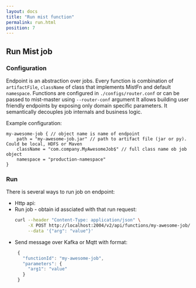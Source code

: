 ```yaml
---
layout: docs
title: "Run mist function"
permalink: run.html
position: 7
---
```

## Run Mist job

### Configuration

Endpoint is an abstraction over jobs.
Every function is combination of `artifactFile`, `className` of class that implements MistFn and default `namespace`.
Functions are configured in `./configs/router.conf` or can be passed to mist-master using `--router-conf` argument
It allows building user friendly endpoints by exposing only domain specific parameters. It semantically decouples job internals and business logic.

Example configuration:

```hocon
my-awesome-job { // object name is name of endpoint
    path = "my-awesome-job.jar" // path to artifact file (jar or py). Could be local, HDFS or Maven
    className = "com.company.MyAwesomeJob$" // full class name ob job object
    namespace = "production-namespace"
}
```

### Run

There is several ways to run job on endpoint:

- Http api:
- Run job - obtain id assciated with that run request:
  ```sh
  curl --header "Content-Type: application/json" \
       -X POST http://localhost:2004/v2/api/functions/my-awesome-job/jobs?force=true \
       --data '{"arg": "value"}'
  ```
- Send message over Kafka or Mqtt with format:
   ```javascript
    {
      "functionId": "my-awesome-job",
      "parameters": {
        "arg1": "value"
      }
    }
   ```
